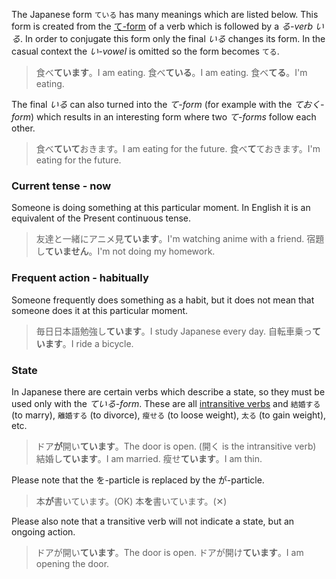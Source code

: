 The Japanese form `ている` has many meanings which are listed below. This form is created from the [て-form](52) of a verb which is followed by a *る-verb いる*. In order to conjugate this form only the final *いる* changes its form. In the casual context the *い-vowel* is omitted so the form becomes `てる`.
>食べ**ています**。I am eating.
>食べ**ている**。I am eating.
>食べ**てる**。I'm eating.

The final *いる* can also turned into the *て-form* (for example with the *ておく-form*) which results in an interesting form where two *て-forms* follow each other.
>食べ**ていて**おきます。I am eating for the future.
>食べ**て**ておきます。I'm eating for the future.
### Current tense - now
Someone is doing something at this particular moment. In English it is an equivalent of the Present continuous tense.
>友達と一緒にアニメ見**ています**。I'm watching anime with a friend.
>宿題し**ていません**。I'm not doing my homework.
### Frequent action - habitually
Someone frequently does something as a habit, but it does not mean that someone does it at this particular moment.
>毎日日本語勉強し**ています**。I study Japanese every day.
>自転車乗っ**ています**。I ride a bicycle.
### State
In Japanese there are certain verbs which describe a state, so they must be used only with the *ている-form*. These are all [intransitive verbs](111) and `結婚する` (to marry), `離婚する` (to divorce), `瘦せる` (to loose weight), `太る` (to gain weight), etc.
>ドア**が**開い**ています**。The door is open. (開く is the intransitive verb)
>結婚し**ています**。I am married.
>瘦せ**ています**。I am thin.

Please note that the を-particle is replaced by the が-particle.
>本**が**書いています。(OK)
>本**を**書いています。(✕)

Please also note that a transitive verb will not indicate a state, but an ongoing action.
>ドアが開い**ています**。The door is open.
>ドアが開け**ています**。I am opening the door.